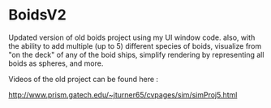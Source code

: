 # BoidsV2
Updated version of old boids project using my UI window code.  also, with the ability to add multiple (up to 5) different species of boids, visualize from "on the deck" of any of the boid ships, simplify rendering by representing all boids as spheres, and more.

Videos of the old project can be found here : 

http://www.prism.gatech.edu/~jturner65/cvpages/sim/simProj5.html
